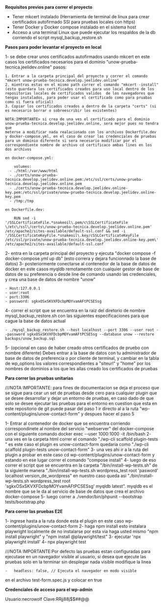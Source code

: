 **Requisitos previos para correr el proyecto**

- Tener mkcert instalado (Herramienta de terminal de linux para crear certificados autofirmado SSl para pruebas locales con https)
- Tener Docker y Docker compose instalado en el sistema host
- Acceso a una terminal Linux que puede ejecutar los respaldos de la db corriendo el script mysql_backup_restore.sh

**Pasos para poder levantar el proyecto en local**

1- se debe crear unos certificados autofirmados usando mkcert en este casos los certificados necesarios para el dominio "unow-prueba-tecnica.jeelidev.online" pasos:

    1. Entrar a la carpeta principal del proyecto y correr el comando "mkcert unow-prueba-tecnica.develop.jeelidev.online"
    2. mientras estas en el mismo path correr el comando "mkcert -install" (esto guardara los certificados creados para uso local dentro de los repositorias locales de certificados validos  de los navegadores que tengas instalados, para poder usar el certificado como para pruabas como si fuera oficial)
    3. Copiar los certificados creados a dentro de la carpeta "certs" (si es necesario borrar o sobreescribir los existentes)

    NOTA:IMPORTANTE> si crea de una ves el certificado para el dominio unow-prueba-tecnica.develop.jeelidev.online, sera mejor pues no tendra que
    meterse a modificar nada realacionado con los archivos Dockerfile.dev y docker-compose.yml, en el caso de crear las credenciales de pruebas para un dominio diferente si sera necesario modificar por el correspondiente nombre de archivo cd certificaco ambas lines en los dos archivos

    en docker-compose.yml:

        volumes:
      - ./html:/var/www/html
      - ./certs/unow-prueba-tecnica.develop.jeelidev.online.pem:/etc/ssl/certs/unow-prueba-tecnica.develop.jeelidev.online.pem
      - ./certs/unow-prueba-tecnica.develop.jeelidev.online-key.pem:/etc/ssl/private/unow-prueba-tecnica.develop.jeelidev.online-key.pem
      - /tmp:/tmp

    en Dockerfile.dev:

        RUN sed -i '/SSLCertificateFile.*snakeoil\.pem/c\SSLCertificateFile \/etc\/ssl\/certs\/unow-prueba-tecnica.develop.jeelidev.online.pem' /etc/apache2/sites-available/default-ssl.conf && sed -i '/SSLCertificateKeyFile.*snakeoil\.key/cSSLCertificateKeyFile /etc/ssl/private/unow-prueba-tecnica.develop.jeelidev.online-key.pem\' /etc/apache2/sites-available/default-ssl.conf

2- entra en la carpeta principal del proyecto y ejecuta "docker compose -f docker-compose.yml up db" (esto correra y dejara funcionnado la base de datos)
3- posteriormente conectarse al contenedor de la base de datos de docker en este casos myqldb remotamente con cualquier gestor de base de datos de su preferencia o desde line de comando usando las credenciales, y crea una base de datos de nombre "unow"

    - Host:127.0.0.1
    - user:root
    - port:3306
    - password: sgkxOSxSKVXFDcbpMOYvamAFtPCSESsg

4- correr el script que se encuentra en la raiz del diretorio de nombre mysql_backup_restore.sh con las siguientes especificaciones para que cague la base de datos actual

    - ./mysql_backup_restore.sh --host localhost --port 3306 --user root --password sgkxOSxSKVXFDcbpMOYvamAFtPCSESsg --database unow --restore backups/unow_backup.sql

5- (opcional en caso de haber creado otros certificados de pruebo con nombre diferente) Debes entrar a la base de datos con tu administrador de base de datos de preferencia o por cliente de terminal, y cambiar en la tabla de wp_options los valores correspondientes a "siteurl" y "home" por los nombres de dominios a los que les allas creado los certificados de pruebas

**Para correr las pruebas unitarias**

///NOTA IMPORTANTE: para fines de documentacion se deja el proceso que se sigue para cear un set de pruebas desde cero para cualquier plugin que se desee desarrollar y dejar un entorno de pruebas, en caso dado de que solo se desee ejecutar las pruebas para el entorno en cuestion que esta en este repositorio de git puede pasar del paso 1 ir directo al a la ruta "wp-content/plugins/unow-contact-form" y despues hacer el paso 5

1- Entrar al contenedor de docker que se encuentra corriendo correspondinete al nombre del servicio "webserver" del docker-compose con el siguiente
comando docker exec --user 1000:1000 -it <nombre-del-contenedor> /bin/bash
2- una ves en la carpeta html correr el comando "./wp-cli scaffold plugin-tests <nombre-del-plugin>" es este caso el plugin es unow-contact-form
quedaria como "./wp-cli scaffold plugin-tests unow-contact-form"
3- una ves ahi ir a la ruta del plugin a probar en este caso cd wp-content/plugins/unow-contact-form y estando en ese lugar correr el comando "compose install"
4- luego de eso correr el script que se encuentra en la carpeta "/bin/install-wp-tests.sh" de la siguiente manera "./bin/install-wp-tests.sh wordpress_test root 'pasword' localhost version_de_wordpress" en nuestro caso queda asi "./bin/install-wp-tests.sh wordpress_test root 'sgkxOSxSKVXFDcbpMOYvamAFtPCSESsg' myqldb latest". myqldb es el nombre que se le da al servicio de base de datos que crea el archivo docker-compose
5- luego correr a ./vendor/bin/phpunit --bootstrap tests/bootstrap.php

**Para correr las pruebas E2E**

1- ingrese hasta a la ruta donde esta el plugin en este caso wp-content/plugins/unow-contact-form
2- haga npm install esto instalara playwright localmente de no instalarse por esta via haga usted mismo "npm install playwright" y "npm install @playwright/test"
3- ejecutar 'npx playwright install'
4- npx playwright test

///NOTA IMPORTANTE:Por defecto las pruebas estan configuradas para ejecutase en un navegador visible al usuario, si desea que ejecute las pruebas solo en la terminar sin desplegar nada visible modifique la linea

    -   headless: false, // Ejecuta el navegador en modo visible

en el archivo test-form.spec.js y colocar en true

**Credenciales de acceso para el wp-admin**

Usuario:necrowolf
Clave:RRjj88j$$##@@
